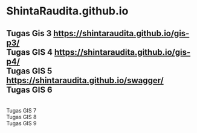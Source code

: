 # ShintaRaudita.github.io

Tugas Gis 3 
https://shintaraudita.github.io/gis-p3/
<br>
Tugas GIS 4
https://shintaraudita.github.io/gis-p4/
<br>
Tugas GIS 5
https://shintaraudita.github.io/swagger/
<br>
Tugas GIS 6
-
<br>
Tugas GIS 7

<br>
Tugas GIS 8

<br>
Tugas GIS 9

